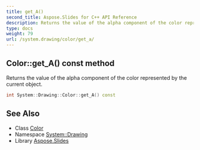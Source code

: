 ```yaml
---
title: get_A()
second_title: Aspose.Slides for C++ API Reference
description: Returns the value of the alpha component of the color represented by the current object.
type: docs
weight: 79
url: /system.drawing/color/get_a/
---
```

## Color::get_A() const method


Returns the value of the alpha component of the color represented by the current object.

```cpp
int System::Drawing::Color::get_A() const
```

## See Also

* Class [Color](../)
* Namespace [System::Drawing](../../)
* Library [Aspose.Slides](../../../)